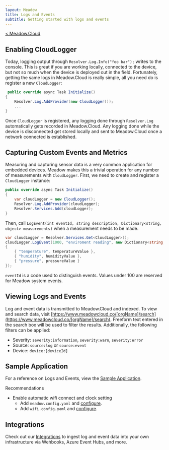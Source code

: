 ```yaml
---
layout: Meadow
title: Logs and Events
subtitle: Getting started with logs and events
---
```

[< Meadow.Cloud](../)  
## Enabling CloudLogger
Today, logging output through `Resolver.Log.Info("foo bar");` writes to the console. This is great if you are working locally, connected to the device, but not so much when the device is deployed out in the field. Fortunately, getting the same logs in Meadow.Cloud is really simple, all you need do is register a new `CloudLogger`:

```c#
 public override async Task Initialize()
{
    Resolver.Log.AddProvider(new CloudLogger());
    ...
}
```

Once `CloudLogger` is registered, any logging done through `Resolver.Log` automatically gets recorded in Meadow.Cloud. Any logging done while the device is disconnected get stored locally and sent to Meadow.Cloud once a network connected is established.

## Capturing Custom Events and Metrics

Measuring and capturing sensor data is a very common application for embedded devices. Meadow makes this a trivial operation for any number of measurements with `CloudLogger`. First, we need to create and register a `CloudLogger` instance:

```c#
public override async Task Initialize()
{
    var cloudLogger = new CloudLogger();
    Resolver.Log.AddProvider(cloudLogger);
    Resolver.Services.Add(cloudLogger);
}
```
Then, call `LogEvent(int eventId, string description, Dictionary<string, object> measurements)` when a measurement needs to be made.
```c#
var cloudLogger = Resolver.Services.Get<CloudLogger>();
cloudLogger.LogEvent(1000, "enviroment reading", new Dictionary<string, object>()
{
    { "temperature", temperatureValue },
    { "humidity", humidityValue },
    { "pressure", pressureValue }
});
```
`eventId` is a code used to distinguish events. Values under 100 are reserved for Meadow system events.

## Viewing Logs and Events

Log and event data is transmitted to Meadow.Cloud and indexed. To view and search data, visit [https://www.meadowcloud.co/[orgName]/search](https://www.meadowcloud.co/[orgName]/search). Freeform text entered in the search box will be used to filter the results. Additionally, the following filters can be applied:

* Severity: `severity:information`, `severity:warn`, `severity:error`  
* Source: `source:log` or `source:event`  
* Device: `device:[deviceId]`  
 
## Sample Application

For a reference on Logs and Events, view the [Sample Application](https://github.com/WildernessLabs/Meadow.Logging/blob/main/Source/Meadow.Logging.LogProviders/Samples/CloudLogger_Sample/MeadowApp.cs).

Recommendations
* Enable automatic wifi connect and clock setting
  * Add `meadow.config.yaml` and [configure](https://github.com/WildernessLabs/Meadow.Logging/blob/main/Source/Meadow.Logging.LogProviders/Samples/CloudLogger_Sample/meadow.config.yaml).
  * Add `wifi.config.yaml` and [configure](https://github.com/WildernessLabs/Meadow.Logging/blob/main/Source/Meadow.Logging.LogProviders/Samples/CloudLogger_Sample/wifi.config.yaml).

## Integrations

Check out our [Integrations](../Integrations/) to ingest log and event data into your own infrastructure via Wehbooks, Azure Event Hubs, and more.